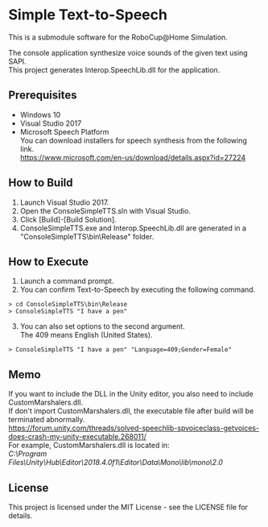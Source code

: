# Simple Text-to-Speech
This is a submodule software for the RoboCup@Home Simulation.

The console application synthesize voice sounds of the given text using SAPI.  
This project generates Interop.SpeechLib.dll for the application.


## Prerequisites

- Windows 10
- Visual Studio 2017
- Microsoft Speech Platform  
    You can download installers for speech synthesis from the following link.  
    https://www.microsoft.com/en-us/download/details.aspx?id=27224

## How to Build

1. Launch Visual Studio 2017.
2. Open the ConsoleSimpleTTS.sln with Visual Studio.
3. Click [Build]-[Build Solution].
4. ConsoleSimpleTTS.exe and Interop.SpeechLib.dll are generated in a "ConsoleSimpleTTS\bin\Release" folder.

## How to Execute

1. Launch a command prompt.
2. You can confirm Text-to-Speech by executing the following command.  
```
> cd ConsoleSimpleTTS\bin\Release
> ConsoleSimpleTTS "I have a pen"
```
3. You can also set options to the second argument.  
The 409 means English (United States).  
```
> ConsoleSimpleTTS "I have a pen" "Language=409;Gender=Female"
```

## Memo
If you want to include the DLL in the Unity editor, you also need to include CustomMarshalers.dll.  
If don't import CustomMarshalers.dll, the executable file after build will be terminated abnormally.  
https://forum.unity.com/threads/solved-speechlib-spvoiceclass-getvoices-does-crash-my-unity-executable.268011/  
For example, CustomMarshalers.dll is located in:  
*C:\Program Files\Unity\Hub\Editor\2018.4.0f1\Editor\Data\Mono\lib\mono\2.0*

## License

This project is licensed under the MIT License - see the LICENSE file for details.
